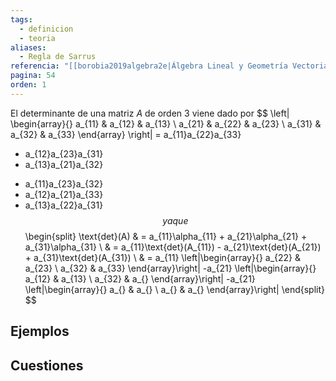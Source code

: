 ```yaml
---
tags:
  - definicion
  - teoria
aliases:
  - Regla de Sarrus
referencia: "[[borobia2019algebra2e|Álgebra Lineal y Geometría Vectorial (2a ed)]]"
pagina: 54
orden: 1
---
```

El determinante de una matriz $A$ de orden $3$ viene dado por
$$
\left|
\begin{array}{}
a_{11} & a_{12} & a_{13} \\
a_{21} & a_{22} & a_{23} \\
a_{31} & a_{32} & a_{33}
\end{array}
\right|
 = a_{11}a_{22}a_{33}
 + a_{12}a_{23}a_{31}
 + a_{13}a_{21}a_{32}
 - a_{11}a_{23}a_{32}
 - a_{12}a_{21}a_{33}
 - a_{13}a_{22}a_{31}
$$
ya que
$$
\begin{split}
\text{det}(A) & = a_{11}\alpha_{11} + a_{21}\alpha_{21} + a_{31}\alpha_{31} \\
& = a_{11}\text{det}(A_{11}) - a_{21}\text{det}(A_{21}) + a_{31}\text{det}(A_{31}) \\
& = a_{11}
\left|\begin{array}{}
a_{22} & a_{23} \\
a_{32} & a_{33}
\end{array}\right|
-a_{21}
\left|\begin{array}{}
a_{12} & a_{13} \\
a_{32} & a_{}
\end{array}\right|
-a_{21}
\left|\begin{array}{}
a_{} & a_{} \\
a_{} & a_{}
\end{array}\right|
\end{split}
$$

## Ejemplos

## Cuestiones
